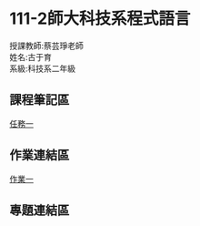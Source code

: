 # 111-2師大科技系程式語言
授課教師:蔡芸琤老師\
姓名:古于育\
系級:科技系二年級
## 課程筆記區
[任務一](http://localhost:8888/notebooks/%E5%A4%A7%E5%AD%B8/1112%E5%A4%A7%E4%BA%8C%E4%B8%8B/%E7%A8%8B%E5%BC%8F%E8%AA%9E%E8%A8%80/PL/Task1/Task%201.ipynb)
## 作業連結區
[作業一](http://localhost:8888/notebooks/%E5%A4%A7%E5%AD%B8/1112%E5%A4%A7%E4%BA%8C%E4%B8%8B/%E7%A8%8B%E5%BC%8F%E8%AA%9E%E8%A8%80/PL/HW1/HW1.ipynb)
## 專題連結區
